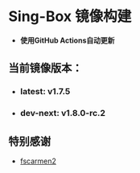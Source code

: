 # Sing-Box 镜像构建
- **使用GitHub Actions自动更新**

## 当前镜像版本：
 - ### **latest**: v1.7.5
 - ### **dev-next**: v1.8.0-rc.2

## 特别感谢  
  - [fscarmen2](https://github.com/fscarmen2/docker_builder)
